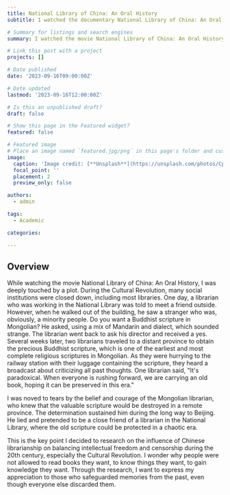 ```yaml
---
title: National Library of China: An Oral History
subtitle: I watched the documentary National Library of China: An Oral History in the 2023 Chinese Library Conference

# Summary for listings and search engines
summary: I watched the movie National Library of China: An Oral History in the 2023 Chinese Library Conferenc

# Link this post with a project
projects: []

# Date published
date: '2023-09-16T09:00:00Z'

# Date updated
lastmod: '2023-09-16T12:00:00Z'

# Is this an unpublished draft?
draft: false

# Show this page in the Featured widget?
featured: false

# Featured image
# Place an image named `featured.jpg/png` in this page's folder and customize its options here.
image:
  caption: 'Image credit: [**Unsplash**](https://unsplash.com/photos/CpkOjOcXdUY)'
  focal_point: ''
  placement: 2
  preview_only: false

authors:
  - admin

tags:
  - Academic

categories:

---
```


## Overview

While watching the movie National Library of China: An Oral History, I was deeply touched by a plot. During the Cultural Revolution, many social institutions were closed down, including most libraries. One day, a librarian who was working in the National Library was told to meet a friend outside. However, when he walked out of the building, he saw a stranger who was, obviously, a minority people. Do you want a Buddhist scripture in Mongolian? He asked, using a mix of Mandarin and dialect, which sounded strange. The librarian went back to ask his director and received a yes. Several weeks later, two librarians traveled to a distant province to obtain the precious Buddhist scripture, which is one of the earliest and most complete religious scriptures in Mongolian. As they were hurrying to the railway station with their luggage containing the scripture, they heard a broadcast about criticizing all past thoughts. One librarian said, "It's paradoxical. When everyone is rushing forward, we are carrying an old book, hoping it can be preserved in this era."

I was noved to tears by the belief and courage of the Mongolian librarian, who knew that the valuable scripture would be destroyed in a remote province. The determination sustained him during the long way to Beijing. He lied and pretended to be a close friend of a librarian in the National Library, where the old scripture could be protected in a chaotic era. 

This is the key point I decided to research on the influence of Chinese librarianship on balancing intellectual freedom and censorship during the 20th century, especially the Cultural Revolution. I wonder why people were not allowed to read books they want, to know things they want, to gain knowledge they want. Through the research, I want to express my appreciation to those who safeguarded memories from the past, even though everyone else discarded them.
